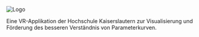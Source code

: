 ![Logo](https://seafile.rlp.net/f/4efcb4d9dca54945b9e0/?dl=1)

Eine VR-Applikation der Hochschule Kaiserslautern zur Visualisierung und Förderung des besseren Verständnis von Parameterkurven.

